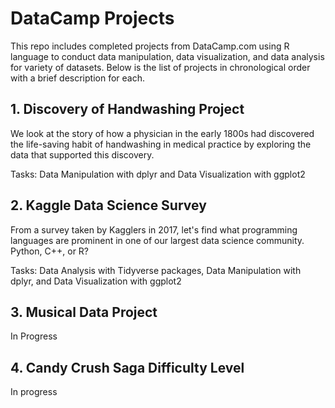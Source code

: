 # DataCamp Projects
This repo includes completed projects from DataCamp.com using R language to conduct data manipulation, data visualization, and data analysis for variety of datasets. Below is the list of projects in chronological order with a brief description for each.

## 1. Discovery of Handwashing Project
   
   We look at the story of how a physician in the early 1800s had discovered the life-saving habit of handwashing in medical practice by exploring the data that supported this discovery.
   
   Tasks: Data Manipulation with dplyr and Data Visualization with ggplot2
   
## 2. Kaggle Data Science Survey
   
   From a survey taken by Kagglers in 2017, let's find what programming languages are prominent in one of our largest data science community. Python, C++, or R?
   
   Tasks: Data Analysis with Tidyverse packages, Data Manipulation with dplyr, and Data Visualization with ggplot2
   
## 3. Musical Data Project
   
   In Progress
   
## 4. Candy Crush Saga Difficulty Level

   In progress
